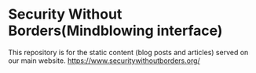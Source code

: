 # Security Without Borders(Mindblowing interface)

This repository is for the static content (blog posts and articles) served on our main website.
https://www.securitywithoutborders.org/

